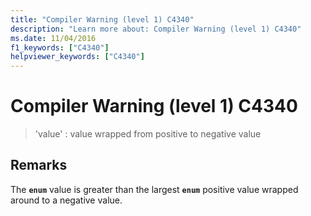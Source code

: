 ```yaml
---
title: "Compiler Warning (level 1) C4340"
description: "Learn more about: Compiler Warning (level 1) C4340"
ms.date: 11/04/2016
f1_keywords: ["C4340"]
helpviewer_keywords: ["C4340"]
---
```

# Compiler Warning (level 1) C4340

> 'value' : value wrapped from positive to negative value

## Remarks

The **`enum`** value is greater than the largest **`enum`** positive value wrapped around to a negative value.
